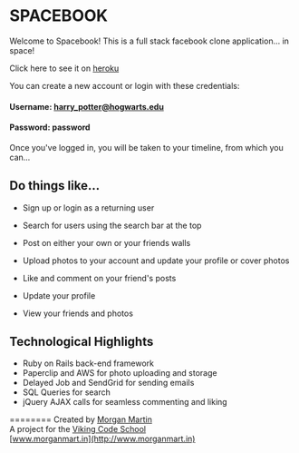 # SPACEBOOK

Welcome to Spacebook! This is a full stack facebook clone application... in space!

Click here to see it on [heroku](https://thespacebook.herokuapp.com/login)

You can create a new account or login with these credentials:
#### Username: harry_potter@hogwarts.edu
#### Password: password

Once you've logged in, you will be taken to your timeline, from which you can...

## Do things like...
* Sign up or login as a returning user
[](app/assets/images/space_login.png?raw=true)
[](https://raw.github.com/morgancmartin/project_spacebook/master/app/assets/images/space_login.png)

* Search for users using the search bar at the top
* Post on either your own or your friends walls
* Upload photos to your account and update your profile or cover photos
* Like and comment on your friend's posts
* Update your profile
* View your friends and photos

## Technological Highlights
* Ruby on Rails back-end framework
* Paperclip and AWS for photo uploading and storage
* Delayed Job and SendGrid for sending emails
* SQL Queries for search
* jQuery AJAX calls for seamless commenting and liking

========
Created by [Morgan Martin](https://github.com/morgancmartin)  
A project for the [Viking Code School](http://vikingcodeschool.com)  
[www.morganmart.in](http://www.morganmart.in)
